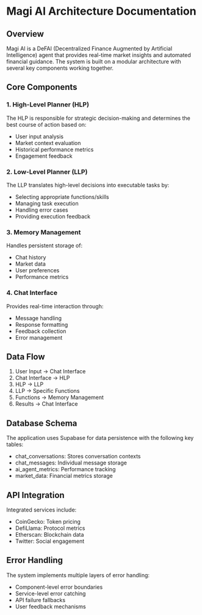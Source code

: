 # Magi AI Architecture Documentation

## Overview
Magi AI is a DeFAI (Decentralized Finance Augmented by Artificial Intelligence) agent that provides real-time market insights and automated financial guidance. The system is built on a modular architecture with several key components working together.

## Core Components

### 1. High-Level Planner (HLP)
The HLP is responsible for strategic decision-making and determines the best course of action based on:
- User input analysis
- Market context evaluation
- Historical performance metrics
- Engagement feedback

### 2. Low-Level Planner (LLP)
The LLP translates high-level decisions into executable tasks by:
- Selecting appropriate functions/skills
- Managing task execution
- Handling error cases
- Providing execution feedback

### 3. Memory Management
Handles persistent storage of:
- Chat history
- Market data
- User preferences
- Performance metrics

### 4. Chat Interface
Provides real-time interaction through:
- Message handling
- Response formatting
- Feedback collection
- Error management

## Data Flow
1. User Input → Chat Interface
2. Chat Interface → HLP
3. HLP → LLP
4. LLP → Specific Functions
5. Functions → Memory Management
6. Results → Chat Interface

## Database Schema
The application uses Supabase for data persistence with the following key tables:
- chat_conversations: Stores conversation contexts
- chat_messages: Individual message storage
- ai_agent_metrics: Performance tracking
- market_data: Financial metrics storage

## API Integration
Integrated services include:
- CoinGecko: Token pricing
- DefiLlama: Protocol metrics
- Etherscan: Blockchain data
- Twitter: Social engagement

## Error Handling
The system implements multiple layers of error handling:
- Component-level error boundaries
- Service-level error catching
- API failure fallbacks
- User feedback mechanisms
